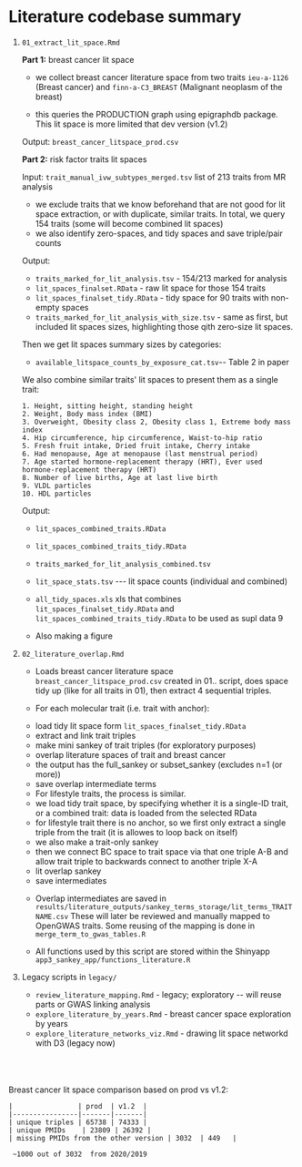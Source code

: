 # Literature codebase summary

1. `01_extract_lit_space.Rmd` 

	**Part 1:** breast cancer lit space
	
	- we collect breast cancer literature space from two traits `ieu-a-1126` (Breast cancer) and `finn-a-C3_BREAST` (Malignant neoplasm of the breast)
	
	- this queries the PRODUCTION graph using epigraphdb package. This lit space is more limited that dev version (v1.2)
	
	
	Output: `breast_cancer_litspace_prod.csv`
	
	
	**Part 2:** risk factor traits lit spaces
	
	Input: `trait_manual_ivw_subtypes_merged.tsv` list of 213 traits from MR analysis
	
	- we exclude traits that we know beforehand that are not good for lit space extraction, or with duplicate, similar traits. In total, we query 154 traits (some will become combined lit spaces)
	- we also identify zero-spaces, and tidy spaces and save triple/pair counts
	
	Output: 
	
	* `traits_marked_for_lit_analysis.tsv` - 154/213 marked for analysis
	* `lit_spaces_finalset.RData` - raw lit space for those 154 traits
	* `lit_spaces_finalset_tidy.RData` - tidy space for 90 traits with non-empty spaces
	* `traits_marked_for_lit_analysis_with_size.tsv` - same as first, but included lit spaces sizes, highlighting those qith zero-size lit spaces. 
	
	
	Then we get lit spaces summary sizes by categories:
	
	* `available_litspace_counts_by_exposure_cat.tsv`-- Table 2 in paper
	
		
	We also combine similar traits' lit spaces to present them as a single trait:
	
	```
	1. Height, sitting height, standing height
	2. Weight, Body mass index (BMI)
	3. Overweight, Obesity class 2, Obesity class 1, Extreme body mass index
	4. Hip circumference, hip circumference, Waist-to-hip ratio
	5. Fresh fruit intake, Dried fruit intake, Cherry intake
	6. Had menopause, Age at menopause (last menstrual period)
	7. Age started hormone-replacement therapy (HRT), Ever used hormone-replacement therapy (HRT)
	8. Number of live births, Age at last live birth
	9. VLDL particles
	10. HDL particles
	```
	
	Output:
	
	* `lit_spaces_combined_traits.RData`
	* `lit_spaces_combined_traits_tidy.RData`
	* `traits_marked_for_lit_analysis_combined.tsv` 
	* `lit_space_stats.tsv` --- lit space counts (individual and combined) 
	* `all_tidy_spaces.xls` xls that combines `lit_spaces_finalset_tidy.RData` and `lit_spaces_combined_traits_tidy.RData` to be used as supl data 9
		
	* Also making a figure	
		
	
2. `02_literature_overlap.Rmd`

	* Loads breast cancer literature space `breast_cancer_litspace_prod.csv` created in 01.. script, does space tidy up (like for all traits in 01), then extract 4 sequential triples.

	* For each molecular trait (i.e. trait with anchor):
	 - load tidy lit space form `lit_spaces_finalset_tidy.RData`
	 - extract and link trait triples
	 - make mini sankey of trait triples (for exploratory purposes)
	 - overlap literature spaces of trait and breast cancer
	 - the output has the full_sankey or subset_sankey (excludes n=1 (or more)) 
	 - save overlap intermediate terms


	* For lifestyle traits, the process is similar.

	 - we load tidy trait space, by specifying whether it is a single-ID trait, or a combined trait: data is loaded from the selected RData
	 - for lifestyle trait there is no anchor, so we first only extract a single triple from the trait (it is allowes to loop back on itself)
	 - we also make a trait-only sankey 
	 - then we connect BC space to trait space via that one triple A-B  and allow trait triple to backwards connect to another triple X-A
	 - lit overlap sankey
	 - save intermediates


	* Overlap intermediates are saved in `results/literature_outputs/sankey_terms_storage/lit_terms_TRAITNAME.csv` These will later be reviewed and manually mapped to OpenGWAS traits. Some reusing of the mapping is done in `merge_term_to_gwas_tables.R`
	
	
	* All functions used by this script are stored within the Shinyapp `app3_sankey_app/functions_literature.R`



	
3. Legacy scripts in `legacy/`


	* `review_literature_mapping.Rmd` - legacy; exploratory -- will reuse parts or GWAS linking analysis
	* `explore_literature_by_years.Rmd` - breast cancer space exploration by years
	* `explore_literature_networks_viz.Rmd` - drawing lit space networkd with D3 (legacy now)



<br><br><br>
	Breast cancer lit space comparison based on prod vs v1.2:
		
	|                | prod  | v1.2  |   
	|----------------|-------|-------|
	| unique triples | 65738 | 74333 | 
	| unique PMIDs    | 23809 | 26392 |   
	| missing PMIDs from the other version | 3032  | 449   |  
	
	 ~1000 out of 3032  from 2020/2019 